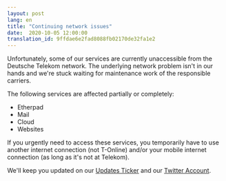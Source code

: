 ```yaml
---
layout: post
lang: en
title: "Continuing network issues"
date:  2020-10-05 12:00:00
translation_id: 9ffdae6e2fad8088fb02170de32fa1e2
---
```


Unfortunately, some of our services are currently unaccessible from
the Deutsche Telekom network. The underlying network problem isn't
in our hands and we're stuck waiting for maintenance work of the
responsible carriers.

The following services are affected partially or completely:

* Etherpad
* Mail
* Cloud
* Websites

If you urgently need to access these services, you temporarily have
to use another internet connection (not T-Online) and/or your mobile
internet connection (as long as it's not at Telekom).

We'll keep you updated on our [Updates Ticker](https://updates.systemli.org/)
and our [Twitter Account](https://twitter.com/systemli).
